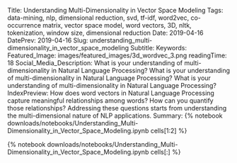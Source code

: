 Title: Understanding Multi-Dimensionality in Vector Space Modeling
Tags: data-mining, nlp, dimensional reduction, svd, tf-idf, word2vec, co-occurrence matrix, vector space model, word vectors, 3D, nltk, tokenization, window size, dimensional reduction
Date: 2019-04-16
DatePrev: 2019-04-16
Slug: understanding_multi-dimensionality_in_vector_space_modeling
Subtitle:
Keywords: 
Featured_Image: images/featured_images/3d_wordvec_3.png
readingTime: 18
Social_Media_Description: What is your understanding of multi-dimensionality in Natural Language Processing? What is your understanding of multi-dimensionality in Natural Language Processing? What is your understanding of multi-dimensionality in Natural Language Processing?
IndexPreview: How does word vectors in Natural Language Processing capture meaningful relationships among words? How can you quantify those relationships? Addressing these questions starts from understanding the multi-dimensional nature of NLP applications.
Summary: {% notebook downloads/notebooks/Understanding_Multi-Dimensionality_in_Vector_Space_Modeling.ipynb cells[1:2] %}

{% notebook downloads/notebooks/Understanding_Multi-Dimensionality_in_Vector_Space_Modeling.ipynb cells[:] %}
